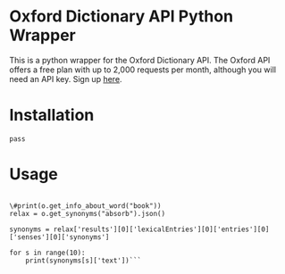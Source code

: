 # Oxford Dictionary API Python Wrapper

This is a python wrapper for the Oxford Dictionary API.
The Oxford API offers a free plan with up to 2,000 requests per month, although you will need an API key. Sign up [here](https://developer.oxforddictionaries.com/).

# Installation
`pass`

# Usage
```o = Oxford(app_id, app_key)

\#print(o.get_info_about_word("book"))
relax = o.get_synonyms("absorb").json()

synonyms = relax['results'][0]['lexicalEntries'][0]['entries'][0]['senses'][0]['synonyms']

for s in range(10):
    print(synonyms[s]['text'])```
